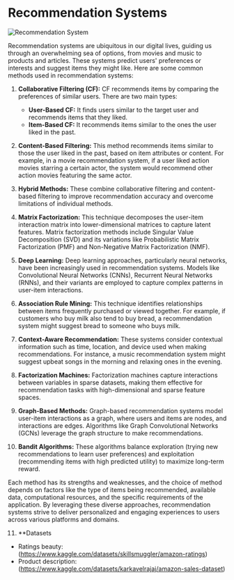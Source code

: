 # Recommendation Systems
![Recommendation System](https://martech.org/wp-content/uploads/2017/10/ss-recommendation-800x450.jpg)

Recommendation systems are ubiquitous in our digital lives, guiding us through an overwhelming sea of options, from movies and music to products and articles. These systems predict users' preferences or interests and suggest items they might like. Here are some common methods used in recommendation systems:

1. **Collaborative Filtering (CF):** CF recommends items by comparing the preferences of similar users. There are two main types:
   - **User-Based CF:** It finds users similar to the target user and recommends items that they liked.
   - **Item-Based CF:** It recommends items similar to the ones the user liked in the past.

2. **Content-Based Filtering:** This method recommends items similar to those the user liked in the past, based on item attributes or content. For example, in a movie recommendation system, if a user liked action movies starring a certain actor, the system would recommend other action movies featuring the same actor.

3. **Hybrid Methods:** These combine collaborative filtering and content-based filtering to improve recommendation accuracy and overcome limitations of individual methods.

4. **Matrix Factorization:** This technique decomposes the user-item interaction matrix into lower-dimensional matrices to capture latent features. Matrix factorization methods include Singular Value Decomposition (SVD) and its variations like Probabilistic Matrix Factorization (PMF) and Non-Negative Matrix Factorization (NMF).

5. **Deep Learning:** Deep learning approaches, particularly neural networks, have been increasingly used in recommendation systems. Models like Convolutional Neural Networks (CNNs), Recurrent Neural Networks (RNNs), and their variants are employed to capture complex patterns in user-item interactions.

6. **Association Rule Mining:** This technique identifies relationships between items frequently purchased or viewed together. For example, if customers who buy milk also tend to buy bread, a recommendation system might suggest bread to someone who buys milk.

7. **Context-Aware Recommendation:** These systems consider contextual information such as time, location, and device used when making recommendations. For instance, a music recommendation system might suggest upbeat songs in the morning and relaxing ones in the evening.

8. **Factorization Machines:** Factorization machines capture interactions between variables in sparse datasets, making them effective for recommendation tasks with high-dimensional and sparse feature spaces.

9. **Graph-Based Methods:** Graph-based recommendation systems model user-item interactions as a graph, where users and items are nodes, and interactions are edges. Algorithms like Graph Convolutional Networks (GCNs) leverage the graph structure to make recommendations.

10. **Bandit Algorithms:** These algorithms balance exploration (trying new recommendations to learn user preferences) and exploitation (recommending items with high predicted utility) to maximize long-term reward.

Each method has its strengths and weaknesses, and the choice of method depends on factors like the type of items being recommended, available data, computational resources, and the specific requirements of the application. By leveraging these diverse approaches, recommendation systems strive to deliver personalized and engaging experiences to users across various platforms and domains.

11. **Datasets
- Ratings beauty: (https://www.kaggle.com/datasets/skillsmuggler/amazon-ratings)
- Product description: (https://www.kaggle.com/datasets/karkavelrajaj/amazon-sales-dataset)

